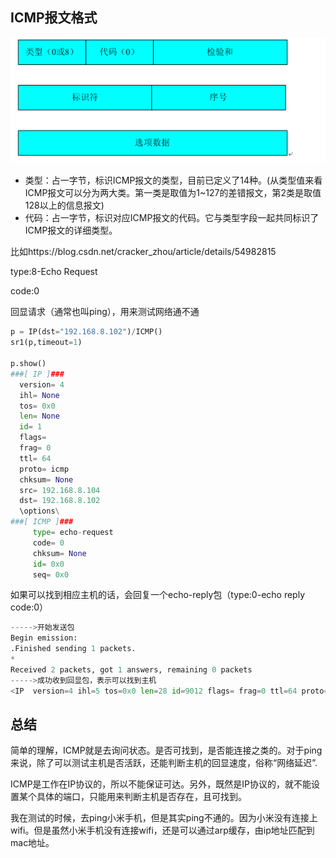 ## ICMP报文格式

![](./icmp-pkg.jpg)

- 类型：占一字节，标识ICMP报文的类型，目前已定义了14种。(从类型值来看ICMP报文可以分为两大类。第一类是取值为1~127的差错报文，第2类是取值128以上的信息报文)
- 代码：占一字节，标识对应ICMP报文的代码。它与类型字段一起共同标识了ICMP报文的详细类型。



比如https://blog.csdn.net/cracker_zhou/article/details/54982815

type:8-Echo Request

code:0

回显请求（通常也叫ping），用来测试网络通不通

```python
p = IP(dst="192.168.8.102")/ICMP()
sr1(p,timeout=1)

p.show()
###[ IP ]###
  version= 4
  ihl= None
  tos= 0x0
  len= None
  id= 1
  flags=
  frag= 0
  ttl= 64
  proto= icmp
  chksum= None
  src= 192.168.8.104
  dst= 192.168.8.102
  \options\
###[ ICMP ]###
     type= echo-request
     code= 0
     chksum= None
     id= 0x0
     seq= 0x0
```

如果可以找到相应主机的话，会回复一个echo-reply包（type:0-echo reply code:0）

```python
----->开始发送包
Begin emission:
.Finished sending 1 packets.
*
Received 2 packets, got 1 answers, remaining 0 packets
----->成功收到回显包，表示可以找到主机
<IP  version=4 ihl=5 tos=0x0 len=28 id=9012 flags= frag=0 ttl=64 proto=icmp chksum=0x0 src=192.168.8.104 dst=192.168.8.104 |<ICMP  type=echo-reply code=0 chksum=0xffff id=0x0 seq=0x0 |>>
```





## 总结

​	简单的理解，ICMP就是去询问状态。是否可找到，是否能连接之类的。对于ping来说，除了可以测试主机是否活跃，还能判断主机的回显速度，俗称“网络延迟”.

​	ICMP是工作在IP协议的，所以不能保证可达。另外，既然是IP协议的，就不能设置某个具体的端口，只能用来判断主机是否存在，且可找到。

​	我在测试的时候，去ping小米手机，但是其实ping不通的。因为小米没有连接上wifi。但是虽然小米手机没有连接wifi，还是可以通过arp缓存，由ip地址匹配到mac地址。